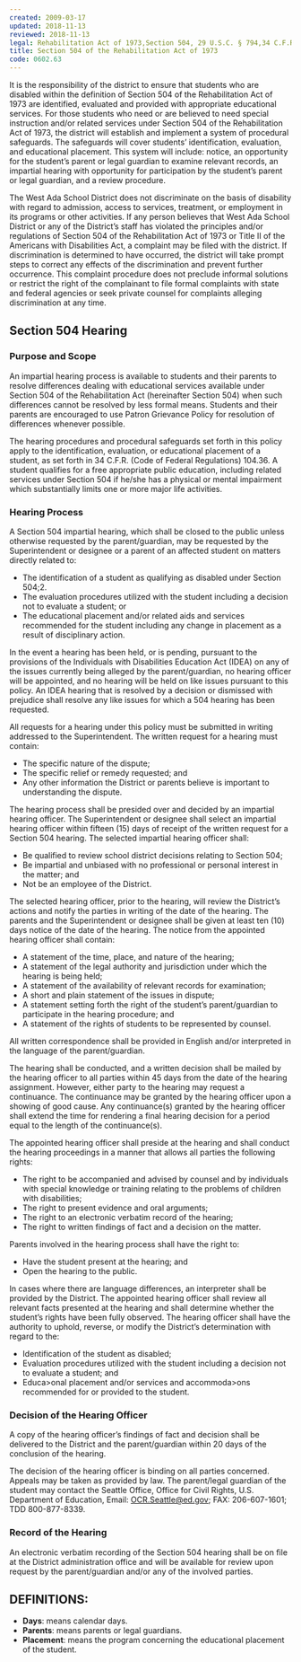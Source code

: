```yaml
---
created: 2009-03-17
updated: 2018-11-13
reviewed: 2018-11-13
legal: Rehabilitation Act of 1973,Section 504, 29 U.S.C. § 794,34 C.F.R. 104.36,Section 504, 29 U.S.C. § 794,34 C.F.R. 104.36
title: Section 504 of the Rehabilitation Act of 1973
code: 0602.63
---
```



It is the responsibility of the district to ensure that students who are disabled within the definition of Section 504 of the Rehabilitation Act of 1973 are identified, evaluated and provided with appropriate educational services. For those students who need or are believed to need special instruction and/or related services under Section 504 of the Rehabilitation Act of 1973, the district will establish and implement a system of procedural safeguards. The safeguards will cover students’ identification, evaluation, and educational placement. This system will include: notice, an opportunity for the student’s parent or legal guardian to examine relevant records, an impartial hearing with opportunity for participation by the student’s parent or legal guardian, and a review procedure.

The West Ada School District does not discriminate on the basis of disability with regard to admission, access to services, treatment, or employment in its programs or other activities. If any person believes that West Ada School District or any of the District’s staff has violated the principles and/or regulations of Section 504 of the Rehabilitation Act of 1973 or Title II of the Americans with Disabilities Act, a complaint may be filed with the district. If discrimination is determined to have occurred, the district will take prompt steps to correct any effects of the discrimination and prevent further occurrence. This complaint procedure does not preclude informal solutions or restrict the right of the complainant to file formal complaints with state and federal agencies or seek private counsel for complaints alleging discrimination at any time.

## Section 504 Hearing

### Purpose and Scope
An impartial hearing process is available to students and their parents to resolve differences dealing with educational services available under Section 504 of the Rehabilitation Act (hereinafter Section 504) when such differences cannot be resolved by less formal means. Students and their parents are encouraged to use Patron Grievance Policy for resolution of differences whenever possible.


The hearing procedures and procedural safeguards set forth in this policy apply to the identification, evaluation, or educational placement of a student, as set forth in 34 C.F.R. (Code of Federal Regulations) 104.36. A student qualifies for a free appropriate public education, including related services under Section 504 if he/she has a physical or mental impairment which substantially limits one or more major life activities.

### Hearing Process
A Section 504 impartial hearing, which shall be closed to the public unless otherwise requested by the parent/guardian, may be requested by the Superintendent or designee or a parent of an affected student on matters directly related to:

- The identification of a student as qualifying as disabled under Section 504;2.
- The evaluation procedures utilized with the student including a decision not to evaluate a student; or
- The educational placement and/or related aids and services recommended for the student including any change in placement as a result of disciplinary action.


In the event a hearing has been held, or is pending, pursuant to the provisions of the Individuals with Disabilities Education Act (IDEA) on any of the issues currently being alleged by the parent/guardian, no hearing officer will be appointed, and no hearing will be held on like issues pursuant to this policy. An IDEA hearing that is resolved by a decision or dismissed with prejudice shall resolve any like issues for which a 504 hearing has been requested.

All requests for a hearing under this policy must be submitted in writing addressed to the Superintendent. The written request for a hearing must contain:


- The specific nature of the dispute;
- The specific relief or remedy requested; and
- Any other information the District or parents believe is important to understanding the dispute.

The hearing process shall be presided over and decided by an impartial hearing officer. The Superintendent or designee shall select an impartial hearing officer within fifteen (15) days of receipt of the written request for a Section 504 hearing. The selected impartial hearing officer shall:


- Be qualified to review school district decisions relating to Section 504;
- Be impartial and unbiased with no professional or personal interest in the matter; and
- Not be an employee of the District.

The selected hearing officer, prior to the hearing, will review the District’s actions and notify the parties in writing of the date of the hearing. The parents and the Superintendent or designee shall be given at least ten (10) days notice of the date of the hearing. The notice from the appointed hearing officer shall contain:

- A statement of the time, place, and nature of the hearing;
- A statement of the legal authority and jurisdiction under which the hearing is being held;
- A statement of the availability of relevant records for examination;
- A short and plain statement of the issues in dispute;
- A statement setting forth the right of the student’s parent/guardian to participate in the hearing procedure; and
- A statement of the rights of students to be represented by counsel.

All written correspondence shall be provided in English and/or interpreted in the language of the parent/guardian.

The hearing shall be conducted, and a written decision shall be mailed by the hearing officer to all parties within 45 days from the date of the hearing assignment. However, either party to the hearing may request a continuance. The continuance may be granted by the hearing officer upon a showing of good cause. Any continuance(s) granted by the hearing officer shall extend the time for rendering a final hearing decision for a period equal to the length of the continuance(s).

The appointed hearing officer shall preside at the hearing and shall conduct the hearing proceedings in a manner that allows all parties the following rights:


- The right to be accompanied and advised by counsel and by individuals with special knowledge or training relating to the problems of children with disabilities;
- The right to present evidence and oral arguments;
- The right to an electronic verbatim record of the hearing;
- The right to written findings of fact and a decision on the matter.

Parents involved in the hearing process shall have the right to:

- Have the student present at the hearing; and
- Open the hearing to the public.

In cases where there are language differences, an interpreter shall be provided by the District. The appointed hearing officer shall review all relevant facts presented at the hearing and shall determine whether the student’s rights have been fully observed. The hearing officer shall have the authority to uphold, reverse, or modify the District’s determination with regard to the:


- Identification of the student as disabled;
- Evaluation procedures utilized with the student including a decision not to evaluate a student; and
- Educa>onal placement and/or services and accommoda>ons recommended for or provided to the student.

### Decision of the Hearing Officer

A copy of the hearing officer’s findings of fact and decision shall be delivered to the District and the parent/guardian within 20 days of the conclusion of the hearing.

The decision of the hearing officer is binding on all parties concerned. Appeals may be taken as provided by law. The parent/legal guardian of the student may contact the Seattle Office, Office for Civil Rights, U.S. Department of Education, Email: OCR.Seattle@ed.gov; FAX: 206-607-1601; TDD 800-877-8339.

### Record of the Hearing

An electronic verbatim recording of the Section 504 hearing shall be on file at the District administration office and will be available for review upon request by the parent/guardian and/or any of the involved parties.

## DEFINITIONS:

- **Days**: means calendar days.
- **Parents**: means parents or legal guardians.
- **Placement**: means the program concerning the educational placement of the student.

